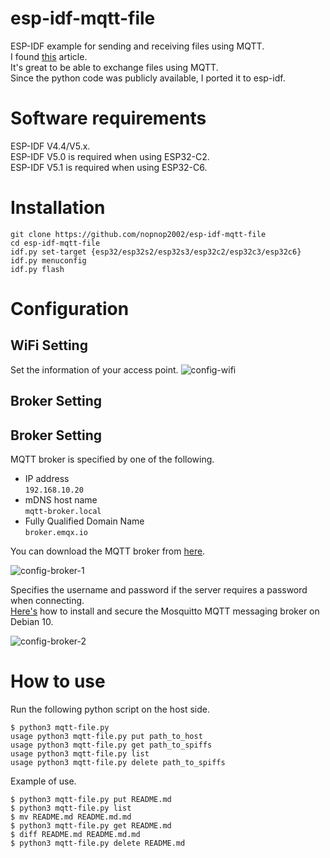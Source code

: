 # esp-idf-mqtt-file
ESP-IDF example for sending and receiving files using MQTT.   
I found [this](http://www.steves-internet-guide.com/send-file-mqtt/) article.   
It's great to be able to exchange files using MQTT.   
Since the python code was publicly available, I ported it to esp-idf.   

# Software requirements
ESP-IDF V4.4/V5.x.   
ESP-IDF V5.0 is required when using ESP32-C2.   
ESP-IDF V5.1 is required when using ESP32-C6.   

# Installation

```Shell
git clone https://github.com/nopnop2002/esp-idf-mqtt-file
cd esp-idf-mqtt-file
idf.py set-target {esp32/esp32s2/esp32s3/esp32c2/esp32c3/esp32c6}
idf.py menuconfig
idf.py flash
```

# Configuration   


## WiFi Setting
Set the information of your access point.
![config-wifi](https://github.com/nopnop2002/esp-idf-adc2mqtt/assets/6020549/2774c6c5-1c9b-468f-9116-4c146fb0cd77)


## Broker Setting

## Broker Setting

MQTT broker is specified by one of the following.
- IP address   
 ```192.168.10.20```   
- mDNS host name   
 ```mqtt-broker.local```   
- Fully Qualified Domain Name   
 ```broker.emqx.io```

You can download the MQTT broker from [here](https://github.com/nopnop2002/esp-idf-mqtt-broker).   

![config-broker-1](https://github.com/nopnop2002/esp-idf-adc2mqtt/assets/6020549/6c356b93-c032-4c50-8965-dc31a78bcfcc)

Specifies the username and password if the server requires a password when connecting.   
[Here's](https://www.digitalocean.com/community/tutorials/how-to-install-and-secure-the-mosquitto-mqtt-messaging-broker-on-debian-10) how to install and secure the Mosquitto MQTT messaging broker on Debian 10.   

![config-broker-2](https://github.com/nopnop2002/esp-idf-adc2mqtt/assets/6020549/14d93639-4132-43b7-8a20-c68fd17179d1)


# How to use   

Run the following python script on the host side.
```
$ python3 mqtt-file.py
usage python3 mqtt-file.py put path_to_host
usage python3 mqtt-file.py get path_to_spiffs
usage python3 mqtt-file.py list
usage python3 mqtt-file.py delete path_to_spiffs
```

Example of use.   
```
$ python3 mqtt-file.py put README.md
$ python3 mqtt-file.py list
$ mv README.md README.md.md
$ python3 mqtt-file.py get README.md
$ diff README.md README.md.md
$ python3 mqtt-file.py delete README.md
```

